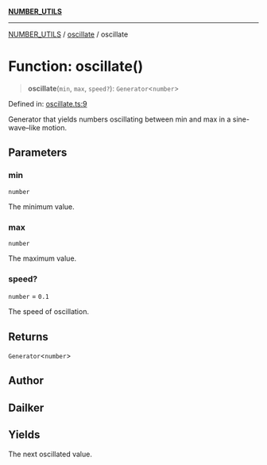 [**NUMBER_UTILS**](../../README.md)

***

[NUMBER_UTILS](../../README.md) / [oscillate](../README.md) / oscillate

# Function: oscillate()

> **oscillate**(`min`, `max`, `speed?`): `Generator`\<`number`\>

Defined in: [oscillate.ts:9](https://github.com/dailker/everyutil/blob/9f01851634d75effcc536090fe8088ebd76571be/src/number/oscillate.ts#L9)

Generator that yields numbers oscillating between min and max in a sine-wave–like motion.

## Parameters

### min

`number`

The minimum value.

### max

`number`

The maximum value.

### speed?

`number` = `0.1`

The speed of oscillation.

## Returns

`Generator`\<`number`\>

## Author

## Dailker

## Yields

The next oscillated value.
